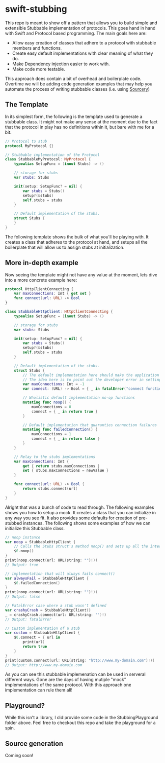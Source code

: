 # swift-stubbing

This repo is meant to show off a pattern that allows you to build simple and extensible Stubbable implementation of protocols. This goes hand in hand with Swift and Protocol based programming. The main goals here are:

- Allow easy creation of classes that adhere to a protocol with stubbable members and functions.
- Create easy default implementations with clear meaning of what they do.
- Make Dependency injection easier to work with.
- Make code more testable.

This approach does contain a bit of overhead and boilerplate code. Overtime we will be adding code generation examples that may help you automate the process of writing stubbable classes (i.e. using [Sourcery](https://github.com/krzysztofzablocki/Sourcery))

## The Template

In its simplest form, the following is the template used to generate a stubbable class. It might not make any sense at the moment due to the fact that the protocol in play has no definitions within it, but bare with me for a bit.

```swift
// Protocol to stub
protocol MyProtocol {}

// Stubbable implementation of the Protocol
class StubbableMyProtocol: MyProtocol {
    typealias SetupFunc = (inout Stubs) -> ()

    // storage for stubs
    var stubs: Stubs

    init(setup: SetupFunc? = nil) {
        var stubs = Stubs()
        setup?(&stubs)
        self.stubs = stubs
    }

    // Default implementation of the stubs.
    struct Stubs {
    }
}
```

The following template shows the bulk of what you'll be playing with. It creates a class that adheres to the protocol at hand, and setups all the boilerplate that will allow us to assign stubs at initialization.

## More in-depth example

Now seeing the template might not have any value at the moment, lets dive into a more concrete example here:

```swift
protocol HttpClientConnecting {
    var maxConnections: Int { get set }
    func connect(url: URL) -> Bool
}

class StubbableHttpClient: HttpClientConnecting {
    typealias SetupFunc = (inout Stubs) -> ()

    // storage for stubs
    var stubs: Stubs

    init(setup: SetupFunc? = nil) {
        var stubs = Stubs()
        setup?(&stubs)
        self.stubs = stubs
    }

    // Default implementation of the stubs.
    struct Stubs {
        // The default implementation here should make the application crash or behave poorly.
        // The idea here is to point out the developer error in setting up the stubbable class.
        var maxConnections: Int = -1
        var connect: (URL) -> Bool = { _ in fatalError("connect function is not stubbed!") }

        // Wholistic default implementation no-op functions
        mutating func noop() {
            maxConnections = 0
            connect = { _ in return true }
        }

        // Default implementation that guaranties connection failures
        mutating func failedConnection() {
            maxConnections = 1
            connect = { _ in return false }
        }
    }

    // Relay to the stubs implementations
    var maxConnections: Int {
        get { return stubs.maxConnections }
        set { stubs.maxConnections = newValue }
    }

    func connect(url: URL) -> Bool {
        return stubs.connect(url)
    }
}
```

Alright that was a bunch of code to read through. The following examples shows you how to setup a mock. It creates a class that you can initialize in any way you see fit. It also provides some defaults for creation of pre-stubbed instances. The following shows some examples of how we can initialize this Stubbable class.

```swift
// noop instance
var noop = StubbableHttpClient {
    // Calls the Stubs struct's method noop() and sets up all the internals to be no-op.
    $0.noop()
}
print(noop.connect(url: URL(string: "")!))
// Output: true

// implementation that will always fails connect()
var alwaysFail = StubbableHttpClient {
    $0.failedConnection()
}
print(noop.connect(url: URL(string: "")!))
// Output: false

// FatalError case where a stub wasn't defined
var crashyCrash = StubbableHttpClient()
_ = crashyCrash.connect(url: URL(string: "")!)
// Output: fatalError

// Custom implementation of a stub
var custom = StubbableHttpClient {
    $0.connect = { url in
        print(url)
        return true
    }
}
print(custom.connect(url: URL(string: "http://www.my-domain.com")!))
// Output: http://www.my-domain.com
```

As you can see this stubbable implemenation can be used in serveral different ways. Gone are the days of having mutiple "mock" implementations of the same protocol. With this approach one implementation can rule them all!

## Playground?

While this isn't a library, I did provide some code in the StubbingPlayground folder above. Feel free to checkout this repo and take the playground for a spin.

## Source generation

Coming soon!
